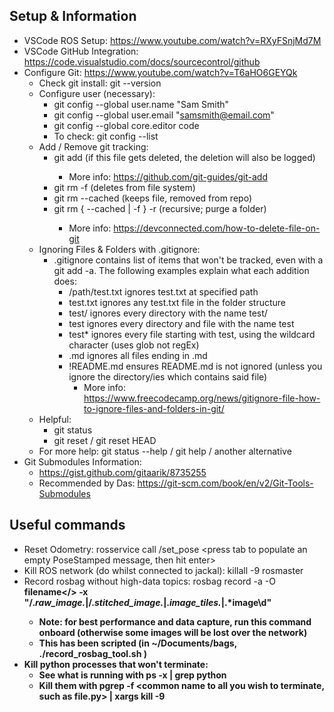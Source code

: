 ## Setup & Information
- VSCode ROS Setup: https://www.youtube.com/watch?v=RXyFSnjMd7M
- VSCode GitHub Integration: https://code.visualstudio.com/docs/sourcecontrol/github
- Configure Git: https://www.youtube.com/watch?v=T6aHO6GEYQk
  - Check git install: git --version
  - Configure user (necessary):
    - git config --global user.name "Sam Smith"
    - git config --global user.email "samsmith@email.com"
    - git config --global core.editor code
    - To check: git config --list
  - Add / Remove git tracking:
    - git add <filename> (if this file gets deleted, the deletion will also be logged)
      - More info: https://github.com/git-guides/git-add
    - git rm <filename> -f (deletes from file system)
    - git rm --cached <filename> (keeps file, removed from repo)
    - git rm { --cached | -f } <filename> -r (recursive; purge a folder) 
      - More info: https://devconnected.com/how-to-delete-file-on-git
  - Ignoring Files & Folders with .gitignore:
    - .gitignore contains list of items that won't be tracked, even with a git add -a. The following examples explain what each addition does:
      - /path/test.txt ignores test.txt at specified path
      - test.txt ignores any test.txt file in the folder structure
      - test/ ignores every directory with the name test/
      - test ignores every directory and file with the name test
      - test* ignores every file starting with test, using the wildcard character (uses glob not regEx)
      - .md ignores all files ending in .md
      - !README.md ensures README.md is not ignored (unless you ignore the directory/ies which contains said file)
        - More info: https://www.freecodecamp.org/news/gitignore-file-how-to-ignore-files-and-folders-in-git/
  - Helpful:
    - git status
    - git reset / git reset HEAD
  - For more help: git status --help / git help / another alternative
- Git Submodules Information: 
  - https://gist.github.com/gitaarik/8735255
  - Recommended by Das: https://git-scm.com/book/en/v2/Git-Tools-Submodules

## Useful commands
- Reset Odometry: rosservice call /set_pose <press tab to populate an empty PoseStamped message, then hit enter>
- Kill ROS network (do whilst connected to jackal): killall -9 rosmaster
- Record rosbag without high-data topics: rosbag record -a -O <b>filename</> -x "/.*raw_image.*|/.*stitched_image.*|.*image_tiles.*|.*image\d"
  - Note: for best performance and data capture, run this command onboard (otherwise some images will be lost over the network)
  - This has been scripted (in ~/Documents/bags, ./record_rosbag_tool.sh <filename>)
- Kill python processes that won't terminate:
  - See what is running with ps -x | grep python
  - Kill them with pgrep -f <common name to all you wish to terminate, such as file.py> | xargs kill -9
